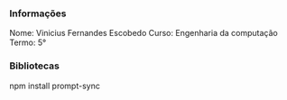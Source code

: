 ### Informações

Nome: Vinicius Fernandes Escobedo
Curso: Engenharia da computação
Termo: 5°

### Bibliotecas

npm install prompt-sync

